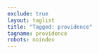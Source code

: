 ```yaml
---
exclude: true
layout: taglist
title: "Tagged: providence"
tagname: providence
robots: noindex
---
```

